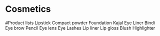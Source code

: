 # Cosmetics
#Product lists
Lipstick
Compact powder
Foundation
Kajal
Eye Liner
Bindi
Eye brow Pencil
Eye lens
Eye Lashes
Lip liner
Lip gloss
Blush
Highlighter
